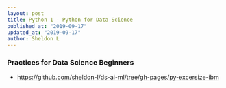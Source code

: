 ```yaml
---
layout: post
title: Python 1 - Python for Data Science
published_at: "2019-09-17"
updated_at: "2019-09-17"
author: Sheldon L
---
```


### Practices for Data Science Beginners

- <https://github.com/sheldon-l/ds-ai-ml/tree/gh-pages/py-excersize-ibm>
